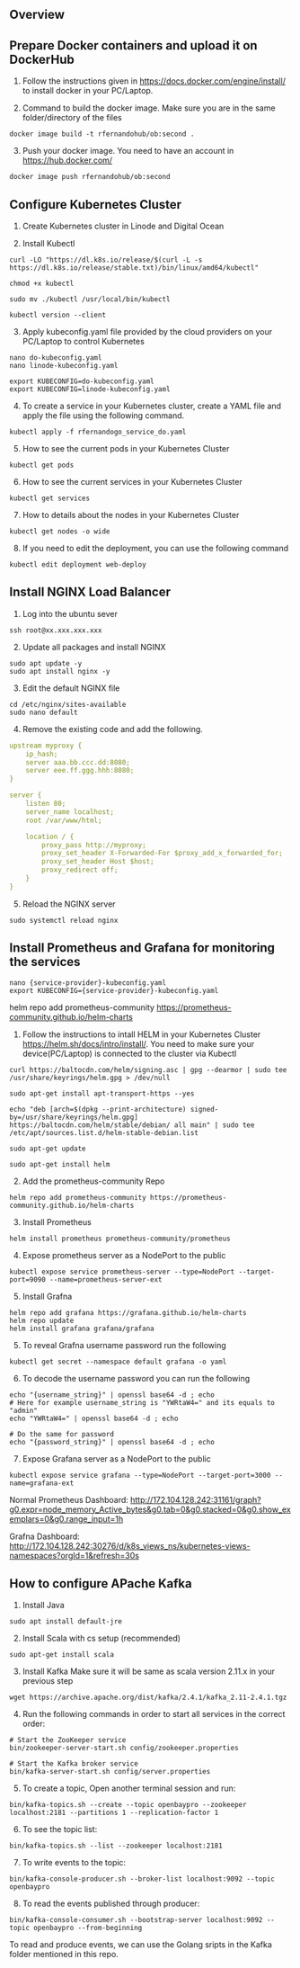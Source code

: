 ## Overview

## Prepare Docker containers and upload it on DockerHub
1. Follow the instructions given in https://docs.docker.com/engine/install/ to install docker in your PC/Laptop.

3. Command to build the docker image. Make sure you are in the same folder/directory of the files
```console
docker image build -t rfernandohub/ob:second .
```

3. Push your docker image. You need to have an account in https://hub.docker.com/
```console
docker image push rfernandohub/ob:second
```


## Configure Kubernetes Cluster

1. Create Kubernetes cluster in Linode and Digital Ocean

2. Install Kubectl
```console
curl -LO "https://dl.k8s.io/release/$(curl -L -s https://dl.k8s.io/release/stable.txt)/bin/linux/amd64/kubectl"

chmod +x kubectl

sudo mv ./kubectl /usr/local/bin/kubectl

kubectl version --client
```

3. Apply kubeconfig.yaml file provided by the cloud providers on your PC/Laptop to control Kubernetes 

```console
nano do-kubeconfig.yaml
nano linode-kubeconfig.yaml

export KUBECONFIG=do-kubeconfig.yaml
export KUBECONFIG=linode-kubeconfig.yaml
```

4. To create a service in your Kubernetes cluster, create a YAML file and apply the file using the following command.
```console
kubectl apply -f rfernandogo_service_do.yaml
```

5. How to see the current pods in your Kubernetes Cluster 

```console
kubectl get pods
```

6. How to see the current services in your Kubernetes Cluster 
```console
kubectl get services
```

7. How to details about the nodes in your Kubernetes Cluster
```console
kubectl get nodes -o wide
```

8. If you need to edit the deployment, you can use the following command
```console
kubectl edit deployment web-deploy
```

## Install NGINX Load Balancer

1. Log into the ubuntu sever
```console
ssh root@xx.xxx.xxx.xxx
```

2. Update all packages and install NGINX
```console
sudo apt update -y
sudo apt install nginx -y
```

3. Edit the default NGINX file
```console
cd /etc/nginx/sites-available
sudo nano default
```

4. Remove the existing code and add the following.

```yaml
upstream myproxy {
    ip_hash;
    server aaa.bb.ccc.dd:8080;
    server eee.ff.ggg.hhh:8080;
}

server {
    listen 80;
    server_name localhost;
    root /var/www/html;

    location / {
        proxy_pass http://myproxy;
        proxy_set_header X-Forwarded-For $proxy_add_x_forwarded_for;
        proxy_set_header Host $host;
        proxy_redirect off;
    }
}
```

5. Reload the NGINX server
```console
sudo systemctl reload nginx
```


## Install Prometheus and Grafana for monitoring the services


```console
nano {service-provider}-kubeconfig.yaml 
export KUBECONFIG={service-provider}-kubeconfig.yaml
```

helm repo add prometheus-community https://prometheus-community.github.io/helm-charts

1. Follow the instructions to intall HELM in your Kubernetes Cluster https://helm.sh/docs/intro/install/. You need to make sure your device(PC/Laptop) is connected to the cluster via Kubectl

```console
curl https://baltocdn.com/helm/signing.asc | gpg --dearmor | sudo tee /usr/share/keyrings/helm.gpg > /dev/null

sudo apt-get install apt-transport-https --yes

echo "deb [arch=$(dpkg --print-architecture) signed-by=/usr/share/keyrings/helm.gpg] https://baltocdn.com/helm/stable/debian/ all main" | sudo tee /etc/apt/sources.list.d/helm-stable-debian.list

sudo apt-get update

sudo apt-get install helm
```

2. Add the prometheus-community Repo
```console
helm repo add prometheus-community https://prometheus-community.github.io/helm-charts
```

3. Install Prometheus 
```console
helm install prometheus prometheus-community/prometheus
```

4. Expose prometheus server as a NodePort to the public
```console
kubectl expose service prometheus-server --type=NodePort --target-port=9090 --name=prometheus-server-ext
```

5. Install Grafna
```console
helm repo add grafana https://grafana.github.io/helm-charts
helm repo update
helm install grafana grafana/grafana
```

5. To reveal Grafna username password run the following
```console
kubectl get secret --namespace default grafana -o yaml
```

6. To decode the username password you can run the following 
```console
echo "{username_string}" | openssl base64 -d ; echo
# Here for example username_string is "YWRtaW4=" and its equals to "admin"
echo "YWRtaW4=" | openssl base64 -d ; echo

# Do the same for password 
echo "{password_string}" | openssl base64 -d ; echo
```

7. Expose Grafana server as a NodePort to the public
```console
kubectl expose service grafana --type=NodePort --target-port=3000 --name=grafana-ext
```

Normal Prometheus Dashboard:
http://172.104.128.242:31161/graph?g0.expr=node_memory_Active_bytes&g0.tab=0&g0.stacked=0&g0.show_exemplars=0&g0.range_input=1h

Grafna Dashboard:
http://172.104.128.242:30276/d/k8s_views_ns/kubernetes-views-namespaces?orgId=1&refresh=30s


## How to configure APache Kafka

1. Install Java
```console
sudo apt install default-jre
```


2. Install Scala with cs setup (recommended)
```console
sudo apt-get install scala
```


3. Install Kafka
Make sure it will be same as scala version 2.11.x in your previous step
```console
wget https://archive.apache.org/dist/kafka/2.4.1/kafka_2.11-2.4.1.tgz
```


4. Run the following commands in order to start all services in the correct order:
```console
# Start the ZooKeeper service
bin/zookeeper-server-start.sh config/zookeeper.properties

# Start the Kafka broker service
bin/kafka-server-start.sh config/server.properties
```

5. To create a topic, Open another terminal session and run:
```console
bin/kafka-topics.sh --create --topic openbaypro --zookeeper localhost:2181 --partitions 1 --replication-factor 1
```

6. To see the topic list:
```console
bin/kafka-topics.sh --list --zookeeper localhost:2181
```

7. To write events to the topic:
```console
bin/kafka-console-producer.sh --broker-list localhost:9092 --topic openbaypro
```

8. To read the events published through producer:
```console
bin/kafka-console-consumer.sh --bootstrap-server localhost:9092 --topic openbaypro --from-beginning
```

To read and produce events, we can use the Golang sripts in the Kafka folder mentioned in this repo.